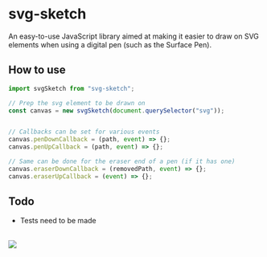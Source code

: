 # svg-sketch
An easy-to-use JavaScript library aimed at making it easier to draw on SVG elements when using a digital pen (such as the Surface Pen). 

## How to use
```javascript
import svgSketch from "svg-sketch";

// Prep the svg element to be drawn on
const canvas = new svgSketch(document.querySelector("svg"));


// Callbacks can be set for various events
canvas.penDownCallback = (path, event) => {};
canvas.penUpCallback = (path, event) => {};

// Same can be done for the eraser end of a pen (if it has one)
canvas.eraserDownCallback = (removedPath, event) => {};
canvas.eraserUpCallback = (event) => {};
```

## Todo
- Tests need to be made

<br>
<img src="https://img.shields.io/npm/v/svg-sketch?style=flat-square">